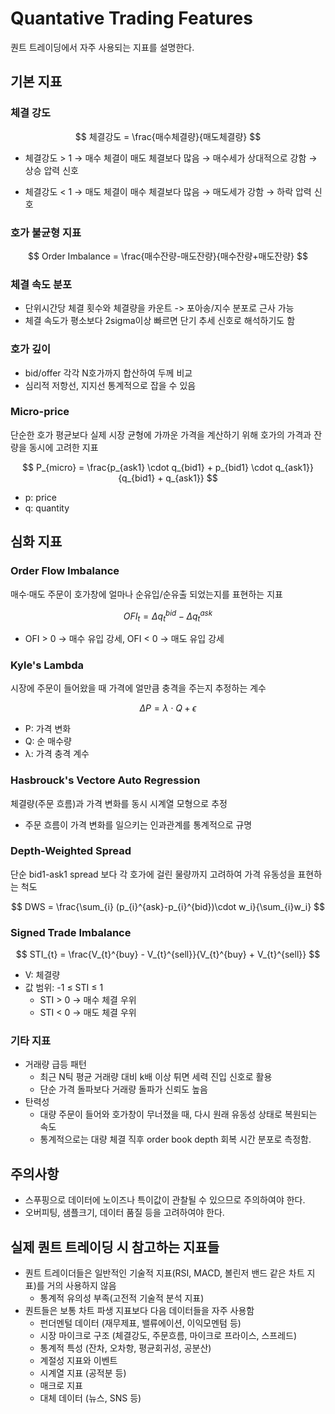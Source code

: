 # Quantative Trading Features

퀀트 트레이딩에서 자주 사용되는 지표를 설명한다.

## 기본 지표

### 체결 강도

$$
체결강도 = \frac{매수체결량}{매도체결량}
$$

- 체결강도 > 1
  → 매수 체결이 매도 체결보다 많음 → 매수세가 상대적으로 강함 → 상승 압력 신호

- 체결강도 < 1
  → 매도 체결이 매수 체결보다 많음 → 매도세가 강함 → 하락 압력 신호

### 호가 불균형 지표

$$
Order Imbalance = \frac{매수잔량-매도잔량}{매수잔량+매도잔량}
$$

### 체결 속도 분포

- 단위시간당 체결 횟수와 체결량을 카운트 -> 포아송/지수 분포로 근사 가능
- 체결 속도가 평소보다 2sigma이상 빠르면 단기 추세 신호로 해석하기도 함

### 호가 깊이

- bid/offer 각각 N호가까지 합산하여 두께 비교
- 심리적 저항선, 지지선 통계적으로 잡을 수 있음

### Micro-price

단순한 호가 평균보다 실제 시장 균형에 가까운 가격을 계산하기 위해 호가의 가격과 잔량을 동시에 고려한 지표

$$
P_{micro} = \frac{p_{ask1} \cdot q_{bid1} + p_{bid1} \cdot q_{ask1}}{q_{bid1} + q_{ask1}}
$$

- p: price
- q: quantity

## 심화 지표

### Order Flow Imbalance

매수·매도 주문이 호가창에 얼마나 순유입/순유출 되었는지를 표현하는 지표

$$
OFI_{t} = \Delta q_{t}^{bid} - \Delta q_{t}^{ask}
$$

- OFI > 0 → 매수 유입 강세, OFI < 0 → 매도 유입 강세

###  Kyle's Lambda

시장에 주문이 들어왔을 때 가격에 얼만큼 충격을 주는지 추정하는 계수

$$
\Delta P = \lambda \cdot Q + \epsilon
$$

- P: 가격 변화
- Q: 순 매수량
- λ: 가격 충격 계수

### Hasbrouck's Vectore Auto Regression

체결량(주문 흐름)과 가격 변화를 동시 시계열 모형으로 추정

- 주문 흐름이 가격 변화를 일으키는 인과관계를 통계적으로 규명

### Depth-Weighted Spread

단순 bid1-ask1 spread 보다 각 호가에 걸린 물량까지 고려하여 가격 유동성을 표현하는 척도

$$
DWS = \frac{\sum_{i} (p_{i}^{ask}-p_{i}^{bid})\cdot w_i}{\sum_{i}w_i}
$$

### Signed Trade Imbalance

$$
STI_{t} = \frac{V_{t}^{buy} - V_{t}^{sell}}{V_{t}^{buy} + V_{t}^{sell}}
$$

- V: 체결량
- 값 범위: -1 ≤ STI ≤ 1
  - STI > 0 → 매수 체결 우위
  - STI < 0 → 매도 체결 우위

### 기타 지표

- 거래량 급등 패턴
  - 최근 N틱 평균 거래량 대비 k배 이상 튀면 세력 진입 신호로 활용
  - 단순 가격 돌파보다 거래량 돌파가 신뢰도 높음
- 탄력성
  - 대량 주문이 들어와 호가창이 무너졌을 때, 다시 원래 유동성 상태로 복원되는 속도
  - 통계적으로는 대량 체결 직후 order book depth 회복 시간 분포로 측정함.

## 주의사항

- 스푸핑으로 데이터에 노이즈나 특이값이 관찰될 수 있으므로 주의하여야 한다.
- 오버피팅, 샘플크기, 데이터 품질 등을 고려하여야 한다.

## 실제 퀀트 트레이딩 시 참고하는 지표들

- 퀀트 트레이더들은 일반적인 기술적 지표(RSI, MACD, 볼린저 밴드 같은 차트 지표)를 거의 사용하지 않음
  - 통계적 유의성 부족(고전적 기술적 분석 지표)
- 퀀트들은 보통 차트 파생 지표보다 다음 데이터들을 자주 사용함
  - 펀더멘털 데이터 (재무제표, 밸류에이션, 이익모멘텀 등)
  - 시장 마이크로 구조 (체결강도, 주문흐름, 마이크로 프라이스, 스프레드)
  - 통계적 특성 (잔차, 오차항, 평균회귀성, 공분산)
  - 계절성 지표와 이벤트
  - 시계열 지표 (공적분 등)
  - 매크로 지표
  - 대체 데이터 (뉴스, SNS 등)
